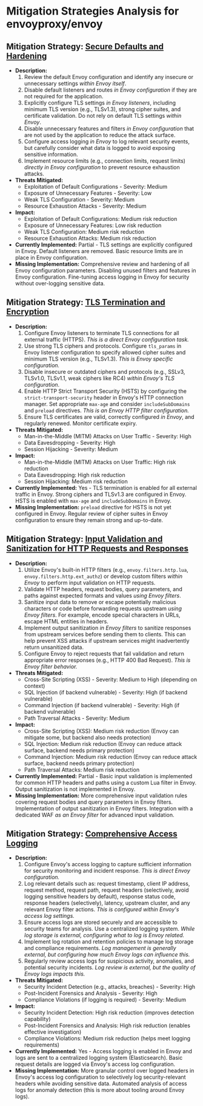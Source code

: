 # Mitigation Strategies Analysis for envoyproxy/envoy

## Mitigation Strategy: [Secure Defaults and Hardening](./mitigation_strategies/secure_defaults_and_hardening.md)

*   **Description:**
    1.  Review the default Envoy configuration and identify any insecure or unnecessary settings *within Envoy itself*.
    2.  Disable default listeners and routes *in Envoy configuration* if they are not required for the application.
    3.  Explicitly configure TLS settings *in Envoy listeners*, including minimum TLS version (e.g., TLSv1.3), strong cipher suites, and certificate validation. Do not rely on default TLS settings *within Envoy*.
    4.  Disable unnecessary features and filters *in Envoy configuration* that are not used by the application to reduce the attack surface.
    5.  Configure access logging *in Envoy* to log relevant security events, but carefully consider what data is logged to avoid exposing sensitive information.
    6.  Implement resource limits (e.g., connection limits, request limits) *directly in Envoy configuration* to prevent resource exhaustion attacks.
*   **Threats Mitigated:**
    *   Exploitation of Default Configurations - Severity: Medium
    *   Exposure of Unnecessary Features - Severity: Low
    *   Weak TLS Configuration - Severity: Medium
    *   Resource Exhaustion Attacks - Severity: Medium
*   **Impact:**
    *   Exploitation of Default Configurations: Medium risk reduction
    *   Exposure of Unnecessary Features: Low risk reduction
    *   Weak TLS Configuration: Medium risk reduction
    *   Resource Exhaustion Attacks: Medium risk reduction
*   **Currently Implemented:** Partial - TLS settings are explicitly configured in Envoy. Default listeners are removed. Basic resource limits are in place in Envoy configuration.
*   **Missing Implementation:**  Comprehensive review and hardening of all Envoy configuration parameters. Disabling unused filters and features in Envoy configuration. Fine-tuning access logging in Envoy for security without over-logging sensitive data.

## Mitigation Strategy: [TLS Termination and Encryption](./mitigation_strategies/tls_termination_and_encryption.md)

*   **Description:**
    1.  Configure Envoy listeners to terminate TLS connections for all external traffic (HTTPS). *This is a direct Envoy configuration task.*
    2.  Use strong TLS ciphers and protocols. Configure `tls_params` in Envoy listener configuration to specify allowed cipher suites and minimum TLS version (e.g., TLSv1.3). *This is Envoy specific configuration.*
    3.  Disable insecure or outdated ciphers and protocols (e.g., SSLv3, TLSv1.0, TLSv1.1, weak ciphers like RC4) *within Envoy's TLS configuration*.
    4.  Enable HTTP Strict Transport Security (HSTS) by configuring the `strict-transport-security` header in Envoy's HTTP connection manager. Set appropriate `max-age` and consider `includeSubDomains` and `preload` directives. *This is an Envoy HTTP filter configuration.*
    5.  Ensure TLS certificates are valid, correctly configured *in Envoy*, and regularly renewed. Monitor certificate expiry.
*   **Threats Mitigated:**
    *   Man-in-the-Middle (MITM) Attacks on User Traffic - Severity: High
    *   Data Eavesdropping - Severity: High
    *   Session Hijacking - Severity: Medium
*   **Impact:**
    *   Man-in-the-Middle (MITM) Attacks on User Traffic: High risk reduction
    *   Data Eavesdropping: High risk reduction
    *   Session Hijacking: Medium risk reduction
*   **Currently Implemented:** Yes - TLS termination is enabled for all external traffic in Envoy. Strong ciphers and TLSv1.3 are configured in Envoy. HSTS is enabled with `max-age` and `includeSubDomains` in Envoy.
*   **Missing Implementation:**  `preload` directive for HSTS is not yet configured in Envoy. Regular review of cipher suites in Envoy configuration to ensure they remain strong and up-to-date.

## Mitigation Strategy: [Input Validation and Sanitization for HTTP Requests and Responses](./mitigation_strategies/input_validation_and_sanitization_for_http_requests_and_responses.md)

*   **Description:**
    1.  Utilize Envoy's built-in HTTP filters (e.g., `envoy.filters.http.lua`, `envoy.filters.http.ext_authz`) or develop custom filters *within Envoy* to perform input validation on HTTP requests.
    2.  Validate HTTP headers, request bodies, query parameters, and paths against expected formats and values *using Envoy filters*.
    3.  Sanitize input data to remove or escape potentially malicious characters or code before forwarding requests upstream *using Envoy filters*. For example, encode special characters in URLs, escape HTML entities in headers.
    4.  Implement output sanitization *in Envoy filters* to sanitize responses from upstream services before sending them to clients. This can help prevent XSS attacks if upstream services might inadvertently return unsanitized data.
    5.  Configure Envoy to reject requests that fail validation and return appropriate error responses (e.g., HTTP 400 Bad Request). *This is Envoy filter behavior.*
*   **Threats Mitigated:**
    *   Cross-Site Scripting (XSS) - Severity: Medium to High (depending on context)
    *   SQL Injection (if backend vulnerable) - Severity: High (if backend vulnerable)
    *   Command Injection (if backend vulnerable) - Severity: High (if backend vulnerable)
    *   Path Traversal Attacks - Severity: Medium
*   **Impact:**
    *   Cross-Site Scripting (XSS): Medium risk reduction (Envoy can mitigate some, but backend also needs protection)
    *   SQL Injection: Medium risk reduction (Envoy can reduce attack surface, backend needs primary protection)
    *   Command Injection: Medium risk reduction (Envoy can reduce attack surface, backend needs primary protection)
    *   Path Traversal Attacks: Medium risk reduction
*   **Currently Implemented:** Partial - Basic input validation is implemented for common HTTP headers and paths using a custom Lua filter in Envoy. Output sanitization is not implemented in Envoy.
*   **Missing Implementation:**  More comprehensive input validation rules covering request bodies and query parameters in Envoy filters. Implementation of output sanitization in Envoy filters. Integration with a dedicated WAF *as an Envoy filter* for advanced input validation.

## Mitigation Strategy: [Comprehensive Access Logging](./mitigation_strategies/comprehensive_access_logging.md)

*   **Description:**
    1.  Configure Envoy's access logging to capture sufficient information for security monitoring and incident response. *This is direct Envoy configuration.*
    2.  Log relevant details such as: request timestamp, client IP address, request method, request path, request headers (selectively, avoid logging sensitive headers by default), response status code, response headers (selectively), latency, upstream cluster, and any relevant Envoy filter actions. *This is configured within Envoy's access log settings.*
    3.  Ensure access logs are stored securely and are accessible to security teams for analysis. Use a centralized logging system. *While log storage is external, configuring *what* to log is Envoy related.*
    4.  Implement log rotation and retention policies to manage log storage and compliance requirements. *Log management is generally external, but configuring *how much* Envoy logs can influence this.*
    5.  Regularly review access logs for suspicious activity, anomalies, and potential security incidents. *Log review is external, but the *quality* of Envoy logs impacts this.*
*   **Threats Mitigated:**
    *   Security Incident Detection (e.g., attacks, breaches) - Severity: High
    *   Post-Incident Forensics and Analysis - Severity: High
    *   Compliance Violations (if logging is required) - Severity: Medium
*   **Impact:**
    *   Security Incident Detection: High risk reduction (improves detection capability)
    *   Post-Incident Forensics and Analysis: High risk reduction (enables effective investigation)
    *   Compliance Violations: Medium risk reduction (helps meet logging requirements)
*   **Currently Implemented:** Yes - Access logging is enabled in Envoy and logs are sent to a centralized logging system (Elasticsearch). Basic request details are logged via Envoy's access log configuration.
*   **Missing Implementation:**  More granular control over logged headers in Envoy's access log configuration to selectively log security-relevant headers while avoiding sensitive data. Automated analysis of access logs for anomaly detection (this is more about tooling around Envoy logs).

